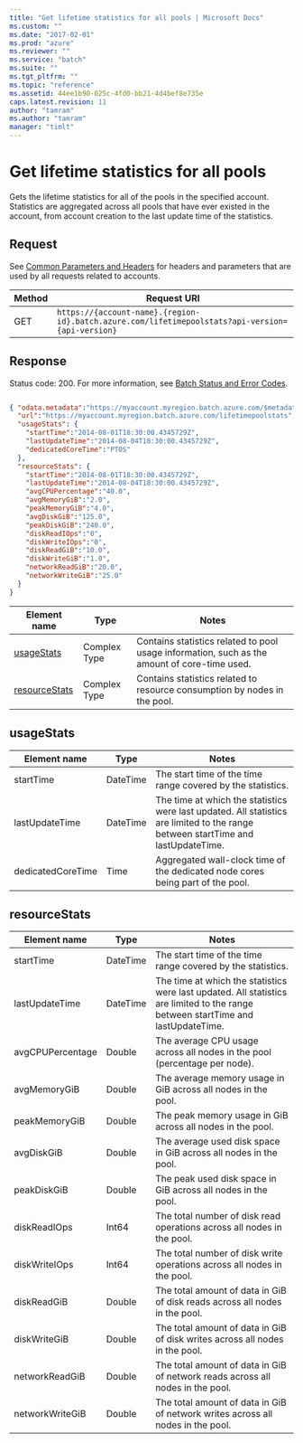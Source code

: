 ```yaml
---
title: "Get lifetime statistics for all pools | Microsoft Docs"
ms.custom: ""
ms.date: "2017-02-01"
ms.prod: "azure"
ms.reviewer: ""
ms.service: "batch"
ms.suite: ""
ms.tgt_pltfrm: ""
ms.topic: "reference"
ms.assetid: 44ee1b90-025c-4fd0-bb21-4d4bef8e735e
caps.latest.revision: 11
author: "tamram"
ms.author: "tamram"
manager: "timlt"
---
```

# Get lifetime statistics for all pools
  Gets the lifetime statistics for all of the pools in the specified account. Statistics are aggregated across all pools that have ever existed in the account, from account creation to the last update time of the statistics.

##  <a name="bk_lifetime"></a> Request
 See [Common Parameters and Headers](../batchservice/common-parameters-and-headers.md) for headers and parameters that are used by all requests related to accounts.

|Method|Request URI|
|------------|-----------------|
|GET|`https://{account-name}.{region-id}.batch.azure.com/lifetimepoolstats?api-version={api-version}`|

##  <a name="bk_detailed"></a> Response
 Status code: 200. For more information, see [Batch Status and Error Codes](../batchservice/batch-status-and-error-codes.md).

```json

{ "odata.metadata":"https://myaccount.myregion.batch.azure.com/$metadata#poolstats/@Element",
  "url":"https://myaccount.myregion.batch.azure.com/lifetimepoolstats",
  "usageStats": {
    "startTime":"2014-08-01T18:30:00.4345729Z",
    "lastUpdateTime":"2014-08-04T18:30:00.4345729Z",
    "dedicatedCoreTime":"PT0S"
  },
  "resourceStats": {
    "startTime":"2014-08-01T18:30:00.4345729Z",
    "lastUpdateTime":"2014-08-04T18:30:00.4345729Z",
    "avgCPUPercentage":"40.0",
    "avgMemoryGiB":"2.0",
    "peakMemoryGiB":"4.0",
    "avgDiskGiB":"125.0",
    "peakDiskGiB":"240.0",
    "diskReadIOps":"0",
    "diskWriteIOps":"0",
    "diskReadGiB":"10.0",
    "diskWriteGiB":"1.0",
    "networkReadGiB":"20.0",
    "networkWriteGiB":"25.0"
  }
}

```

|Element name|Type|Notes|
|------------------|----------|-----------|
|[usageStats](../batchservice/get-lifetime-statistics-for-all-pools.md#usageStats)|Complex Type|Contains statistics related to pool usage information, such as the amount of core\-time used.|
|[resourceStats](../batchservice/get-lifetime-statistics-for-all-pools.md#bk_resourceStats)|Complex Type|Contains statistics related to resource consumption by nodes in the pool.|

##  <a name="usageStats"></a> usageStats

|Element name|Type|Notes|
|------------------|----------|-----------|
|startTime|DateTime|The start time of the time range covered by the statistics.|
|lastUpdateTime|DateTime|The time at which the statistics were last updated. All statistics are limited to the range between startTime and lastUpdateTime.|
|dedicatedCoreTime|Time|Aggregated wall\-clock time of the dedicated node cores being part of the pool.|

##  <a name="bk_resourceStats"></a> resourceStats

|Element name|Type|Notes|
|------------------|----------|-----------|
|startTime|DateTime|The start time of the time range covered by the statistics.|
|lastUpdateTime|DateTime|The time at which the statistics were last updated. All statistics are limited to the range between startTime and lastUpdateTime.|
|avgCPUPercentage|Double|The average CPU usage across all nodes in the pool \(percentage per node\).|
|avgMemoryGiB|Double|The average memory usage in GiB across all nodes in the pool.|
|peakMemoryGiB|Double|The peak memory usage in GiB across all nodes in the pool.|
|avgDiskGiB|Double|The average used disk space in GiB across all nodes in the pool.|
|peakDiskGiB|Double|The peak used disk space in GiB across all nodes in the pool.|
|diskReadIOps|Int64|The total number of disk read operations across all nodes in the pool.|
|diskWriteIOps|Int64|The total number of disk write operations across all nodes in the pool.|
|diskReadGiB|Double|The total amount of data in GiB of disk reads across all nodes in the pool.|
|diskWriteGiB|Double|The total amount of data in GiB of disk writes across all nodes in the pool.|
|networkReadGiB|Double|The total amount of data in GiB of network reads across all nodes in the pool.|
|networkWriteGiB|Double|The total amount of data in GiB of network writes across all nodes in the pool.|

